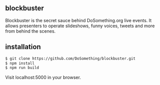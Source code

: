 ## blockbuster

Blockbuster is the secret sauce behind DoSomething.org live events. It allows presenters to operate slideshows, funny voices, tweets and more from behind the scenes.

## installation

```sh
$ git clone https://github.com/DoSomething/blockbuster.git
$ npm install
$ npm run build
```

Visit localhost:5000 in your browser.
